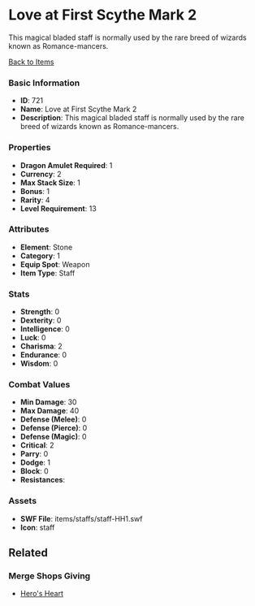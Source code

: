 # Love at First Scythe Mark 2

This magical bladed staff is normally used by the rare breed of wizards known as Romance-mancers.

[Back to Items](../items.md)

### Basic Information

- **ID**: 721
- **Name**: Love at First Scythe Mark 2
- **Description**: This magical bladed staff is normally used by the rare breed of wizards known as Romance-mancers.

### Properties

- **Dragon Amulet Required**: 1
- **Currency**: 2
- **Max Stack Size**: 1
- **Bonus**: 1
- **Rarity**: 4
- **Level Requirement**: 13

### Attributes

- **Element**: Stone
- **Category**: 1
- **Equip Spot**: Weapon
- **Item Type**: Staff

### Stats

- **Strength**: 0
- **Dexterity**: 0
- **Intelligence**: 0
- **Luck**: 0
- **Charisma**: 2
- **Endurance**: 0
- **Wisdom**: 0

### Combat Values

- **Min Damage**: 30
- **Max Damage**: 40
- **Defense (Melee)**: 0
- **Defense (Pierce)**: 0
- **Defense (Magic)**: 0
- **Critical**: 2
- **Parry**: 0
- **Dodge**: 1
- **Block**: 0
- **Resistances**: 

### Assets

- **SWF File**: items/staffs/staff-HH1.swf
- **Icon**: staff

## Related

### Merge Shops Giving

- [Hero's Heart](../merge-shops/19-hero-s-heart.md)

